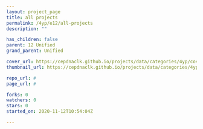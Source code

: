 ```yaml
---
layout: project_page
title: all projects
permalink: /4yp/e12/all-projects
description: ""

has_children: false
parent: 12 Unified
grand_parent: Unified

cover_url: https://cepdnaclk.github.io/projects/data/categories/4yp/cover_page.jpg
thumbnail_url: https://cepdnaclk.github.io/projects/data/categories/4yp/thumbnail.jpg

repo_url: #
page_url: #

forks: 0
watchers: 0
stars: 0
started_on: 2020-11-12T10:54:04Z

---
```

    
